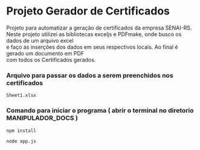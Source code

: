 # Projeto Gerador de Certificados

Projeto para automatizar a geração de certificados da empresa SENAI-RS.  
Neste projeto utilizei as bibliotecas exceljs e PDFmake, onde busco os dados de um arquivo excel   
e faço as inserções dos dados em seus respectivos locais. Ao final é gerado um documento em PDF   
com todos os Certificados gerados.  
  
### Arquivo para passar os dados a serem preenchidos nos certificados 

```Sheet1.xlsx```

### Comando para iniciar o programa ( abrir o terminal no diretorio MANIPULADOR_DOCS )

```npm install```

```node app.js```